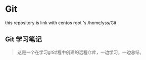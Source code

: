 # Git


this repository is link with centos root 's /home/yss/Git
## Git 学习笔记
>这是一个在学习git过程中创建的远程仓库，一边学习，一边总结。

